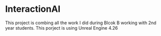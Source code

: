 # InteractionAI
This project is combing all the work I did during Blcok B working with 2nd year students.
This porject is using Unreal Engine 4.26
